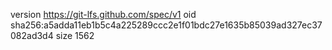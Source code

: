 version https://git-lfs.github.com/spec/v1
oid sha256:a5adda11eb1b5c4a225289ccc2e1f01bdc27e1635b85039ad327ec37082ad3d4
size 1562
